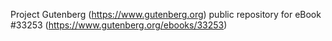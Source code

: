 Project Gutenberg (https://www.gutenberg.org) public repository for eBook #33253 (https://www.gutenberg.org/ebooks/33253)
